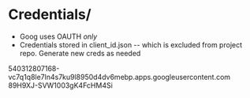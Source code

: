# Credentials/
- Goog uses OAUTH *only*
- Credentials stored in client_id.json -- which is excluded from project repo.
Generate new creds as needed


540312807168-vc7q1q8le7ln4s7ku9l8950d4dv6mebp.apps.googleusercontent.com
89H9XJ-SVW1003gK4FcHM4Si
